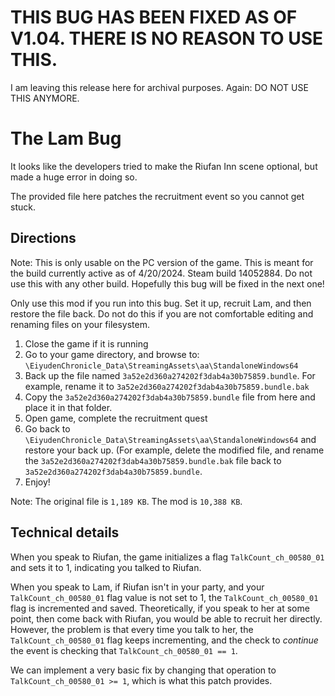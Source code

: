 # THIS BUG HAS BEEN FIXED AS OF V1.04. THERE IS NO REASON TO USE THIS.
I am leaving this release here for archival purposes. Again: DO NOT USE THIS ANYMORE.

# The Lam Bug

It looks like the developers tried to make the Riufan Inn scene optional, but made a huge error in doing so.

The provided file here patches the recruitment event so you cannot get stuck. 

## Directions

Note: This is only usable on the PC version of the game. This is meant for the build currently active as of 4/20/2024. Steam build 14052884. Do not use this with any other build. Hopefully this bug will be fixed in the next one!

Only use this mod if you run into this bug. Set it up, recruit Lam, and then restore the file back. Do not do this if you are not comfortable editing and renaming files on your filesystem.

1. Close the game if it is running
2. Go to your game directory, and browse to: `\EiyudenChronicle_Data\StreamingAssets\aa\StandaloneWindows64`
3. Back up the file named `3a52e2d360a274202f3dab4a30b75859.bundle`. For example, rename it to `3a52e2d360a274202f3dab4a30b75859.bundle.bak`
4. Copy the `3a52e2d360a274202f3dab4a30b75859.bundle` file from here and place it in that folder.
5. Open game, complete the recruitment quest
6. Go back to `\EiyudenChronicle_Data\StreamingAssets\aa\StandaloneWindows64` and restore your back up. (For example, delete the modified file, and rename the `3a52e2d360a274202f3dab4a30b75859.bundle.bak` file back to `3a52e2d360a274202f3dab4a30b75859.bundle`.
7. Enjoy!

Note: The original file is `1,189 KB`. The mod is `10,388 KB`.

## Technical details

When you speak to Riufan, the game initializes a flag `TalkCount_ch_00580_01` and sets it to 1, indicating you talked to Riufan.

When you speak to Lam, if Riufan isn't in your party, and your `TalkCount_ch_00580_01` flag value is not set to 1, the `TalkCount_ch_00580_01` flag is incremented and saved. Theoretically, if you speak to her at some point, then come back with Riufan, you would be able to recruit her directly. However, the problem is that every time you talk to her, the `TalkCount_ch_00580_01` flag keeps incrementing, and the check to _continue_ the event is checking that `TalkCount_ch_00580_01 == 1`.

We can implement a very basic fix by changing that operation to `TalkCount_ch_00580_01 >= 1`, which is what this patch provides.
